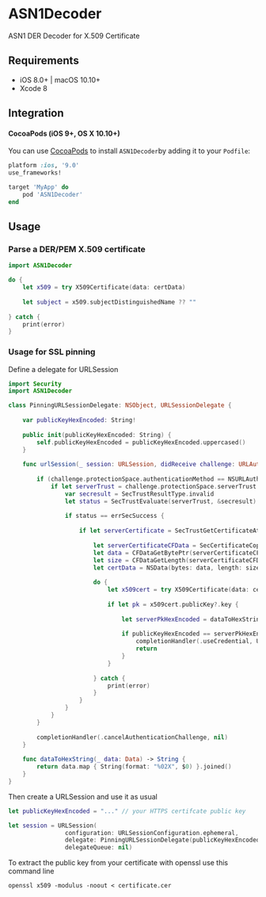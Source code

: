 # ASN1Decoder
ASN1 DER Decoder for X.509 Certificate

## Requirements

- iOS 8.0+ | macOS 10.10+ 
- Xcode 8

## Integration

#### CocoaPods (iOS 9+, OS X 10.10+)

You can use [CocoaPods](http://cocoapods.org/) to install `ASN1Decoder`by adding it to your `Podfile`:

```ruby
platform :ios, '9.0'
use_frameworks!

target 'MyApp' do
	pod 'ASN1Decoder'
end
```

## Usage

### Parse a DER/PEM X.509 certificate

``` swift
import ASN1Decoder

do {
    let x509 = try X509Certificate(data: certData)
                
    let subject = x509.subjectDistinguishedName ?? ""
                
} catch {
    print(error)
}
```



### Usage for SSL pinning 

Define a delegate for URLSession

``` swift
import Security
import ASN1Decoder

class PinningURLSessionDelegate: NSObject, URLSessionDelegate {
    
    var publicKeyHexEncoded: String!
    
    public init(publicKeyHexEncoded: String) {
        self.publicKeyHexEncoded = publicKeyHexEncoded.uppercased()
    }
    
    func urlSession(_ session: URLSession, didReceive challenge: URLAuthenticationChallenge, completionHandler: @escaping (URLSession.AuthChallengeDisposition, URLCredential?) -> Swift.Void) {
        
        if (challenge.protectionSpace.authenticationMethod == NSURLAuthenticationMethodServerTrust) {
            if let serverTrust = challenge.protectionSpace.serverTrust {
                var secresult = SecTrustResultType.invalid
                let status = SecTrustEvaluate(serverTrust, &secresult)
                
                if status == errSecSuccess {
                    
                    if let serverCertificate = SecTrustGetCertificateAtIndex(serverTrust, 0) {
                        
                        let serverCertificateCFData = SecCertificateCopyData(serverCertificate)
                        let data = CFDataGetBytePtr(serverCertificateCFData)
                        let size = CFDataGetLength(serverCertificateCFData)
                        let certData = NSData(bytes: data, length: size)
                        
                        do {
                            let x509cert = try X509Certificate(data: certData as Data)
                            
                            if let pk = x509cert.publicKey?.key {
                                
                                let serverPkHexEncoded = dataToHexString(pk)
                            
                                if publicKeyHexEncoded == serverPkHexEncoded {
                                    completionHandler(.useCredential, URLCredential(trust:serverTrust))
                                    return
                                }
                            }
                            
                        } catch {
                            print(error)
                        }
                    }
                }
            }
        }
        
        completionHandler(.cancelAuthenticationChallenge, nil)
    }
    
    func dataToHexString(_ data: Data) -> String {
        return data.map { String(format: "%02X", $0) }.joined()
    }
}
```


Then create a URLSession and use it as usual

``` swift
let publicKeyHexEncoded = "..." // your HTTPS certifcate public key

let session = URLSession(
                configuration: URLSessionConfiguration.ephemeral,
                delegate: PinningURLSessionDelegate(publicKeyHexEncoded: publicKeyHexEncoded),
                delegateQueue: nil)
```


To extract the public key from your certificate with openssl use this command line

```
openssl x509 -modulus -noout < certificate.cer
```
